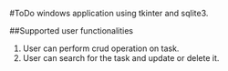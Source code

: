 #ToDo windows application using tkinter and sqlite3.

##Supported user functionalities 
1. User can perform crud operation on task.
2. User can search for the task and update or delete it.
